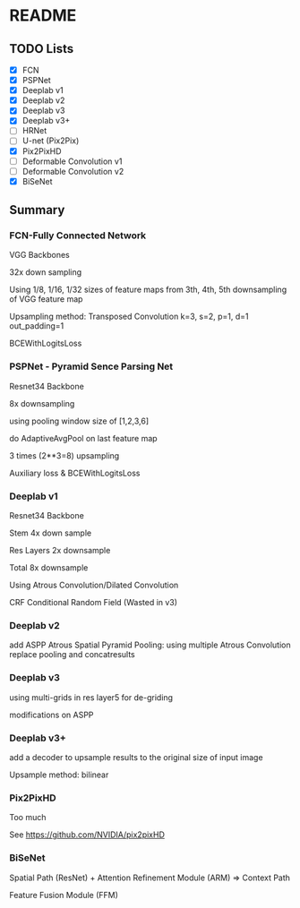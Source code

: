 # README

## TODO Lists

- [x] FCN
- [x] PSPNet
- [x] Deeplab v1
- [x] Deeplab v2
- [x] Deeplab v3
- [x] Deeplab v3+
- [ ] HRNet
- [ ] U-net (Pix2Pix)
- [x] Pix2PixHD
- [ ] Deformable Convolution v1
- [ ] Deformable Convolution v2
- [x] BiSeNet

## Summary

### FCN-Fully Connected Network

VGG Backbones

32x down sampling

Using 1/8, 1/16, 1/32 sizes of feature maps from 3th, 4th, 5th downsampling of VGG feature map 

Upsampling method: Transposed Convolution k=3, s=2, p=1, d=1 out_padding=1

BCEWithLogitsLoss

### PSPNet - Pyramid Sence Parsing Net

Resnet34 Backbone

8x downsampling

using pooling window size of [1,2,3,6]

do AdaptiveAvgPool on last feature map

3 times (2**3=8) upsampling

Auxiliary loss & BCEWithLogitsLoss

### Deeplab v1

Resnet34 Backbone

Stem 4x down sample

Res Layers 2x downsample

Total 8x downsample

Using Atrous Convolution/Dilated Convolution

CRF Conditional Random Field (Wasted in v3)

### Deeplab v2

add ASPP Atrous Spatial Pyramid Pooling: using multiple Atrous Convolution replace pooling and concatresults

### Deeplab v3

using multi-grids in res layer5 for de-griding

modifications on ASPP

### Deeplab v3+

add a decoder to upsample results to the original size of input image

Upsample method: bilinear

### Pix2PixHD

Too much

See https://github.com/NVIDIA/pix2pixHD

### BiSeNet

Spatial Path (ResNet) + Attention Refinement Module (ARM) => Context Path

Feature Fusion Module (FFM)

